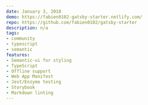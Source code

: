 ```yaml
---
date: January 3, 2018
demo: https://fabien0102-gatsby-starter.netlify.com/
repo: https://github.com/fabien0102/gatsby-starter
description: n/a
tags:
- community
- typescript
- semantic
features:
- Semantic-ui for styling
- TypeScript
- Offline support
- Web App Manifest
- Jest/Enzyme testing
- Storybook
- Markdown linting
---
```

